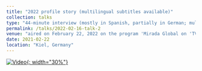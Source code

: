 ```yaml
---
title: "2022 profile story (multilingual subtitles available)"
collection: talks
type: "44-minute interview (mostly in Spanish, partially in German; multilingual subtitles available by activating YouTube's captions at the bottom right corner of the video)"
permalink: /talks/2022-02-16-talk-2
venue: "aired on February 22, 2022 on the program 'Mirada Global on 'TV channel 'TV Mexiquense'"
date: 2021-02-22
location: "Kiel, Germany"
---
```


[![Video](https://img.youtube.com/vi/4mn4HQtb6lI/maxresdefault.jpg){: width="30%"}](https://www.youtube.com/watch?v=4mn4HQtb6lI)
